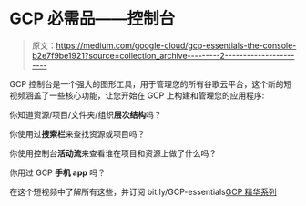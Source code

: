 # GCP 必需品——控制台

> 原文：<https://medium.com/google-cloud/gcp-essentials-the-console-b2e7f9be1921?source=collection_archive---------2----------------------->

GCP 控制台是一个强大的图形工具，用于管理您的所有谷歌云平台，这个新的短视频涵盖了一些核心功能，让您开始在 GCP 上构建和管理您的应用程序:

你知道资源/项目/文件夹/组织**层次结构**吗？

你使用过**搜索栏**来查找资源或项目吗？

你使用控制台**活动流**来查看谁在项目和资源上做了什么吗？

你用过 GCP **手机 app** 吗？

在这个短视频中了解所有这些，并订阅 bit.ly/GCP-essentials[GCP 精华系列](https://www.google.com/url?q=https://bit.ly/GCP-essentials&sa=D&usg=AFQjCNG2nlrFYY-mVNhcBbbT_T097qlcFg)